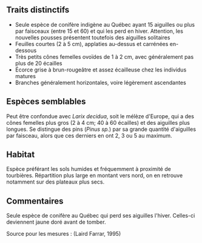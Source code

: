 
<!--

3-https://www.inaturalist.org/observations/252292202
2-https://www.inaturalist.org/observations/242341756
1-https://www.inaturalist.org/observations/249365114
2-https://www.inaturalist.org/observations/249365780
2-https://www.inaturalist.org/observations/255550171
4-https://www.inaturalist.org/observations/251327765
2-https://www.inaturalist.org/observations/247571318
1-https://www.inaturalist.org/observations/256086445

-->

## Traits distinctifs

- Seule espèce de conifère indigène au Québec ayant 15 aiguilles ou plus par faisceaux (entre 15 et 60) et qui les perd en hiver. Attention, les nouvelles pousses présentent toutefois des aiguilles solitaires
- Feuilles courtes (2 à 5 cm), applaties au-dessus et carrénées en-dessous
- Très petits cônes femelles ovoïdes de 1 à 2 cm, avec généralement pas plus de 20 écailles
- Écorce grise à brun-rougeâtre et assez écailleuse chez les individus matures
- Branches généralement horizontales, voire légèrement ascendantes

## Espèces semblables

Peut être confondue avec _Larix decidua_, soit le mélèze d'Europe, qui a des cônes femelles plus gros (2 à 4 cm; 40 à 60 écailles) et des aiguilles plus longues. Se distingue des pins (_Pinus sp._) par sa grande quantité d'aiguilles par faisceau, alors que ces derniers en ont 2, 3 ou 5 au maximum. 

## Habitat

Espèce préférant les sols humides et fréquemment à proximité de tourbières. Répartition plus large en montant vers nord, on en retrouve notamment sur des plateaux plus secs. 

## Commentaires

Seule espèce de conifère au Québec qui perd ses aiguilles l'hiver. Celles-ci deviennent jaune doré avant de tomber.

Source pour les mesures : (Laird Farrar, 1995)

